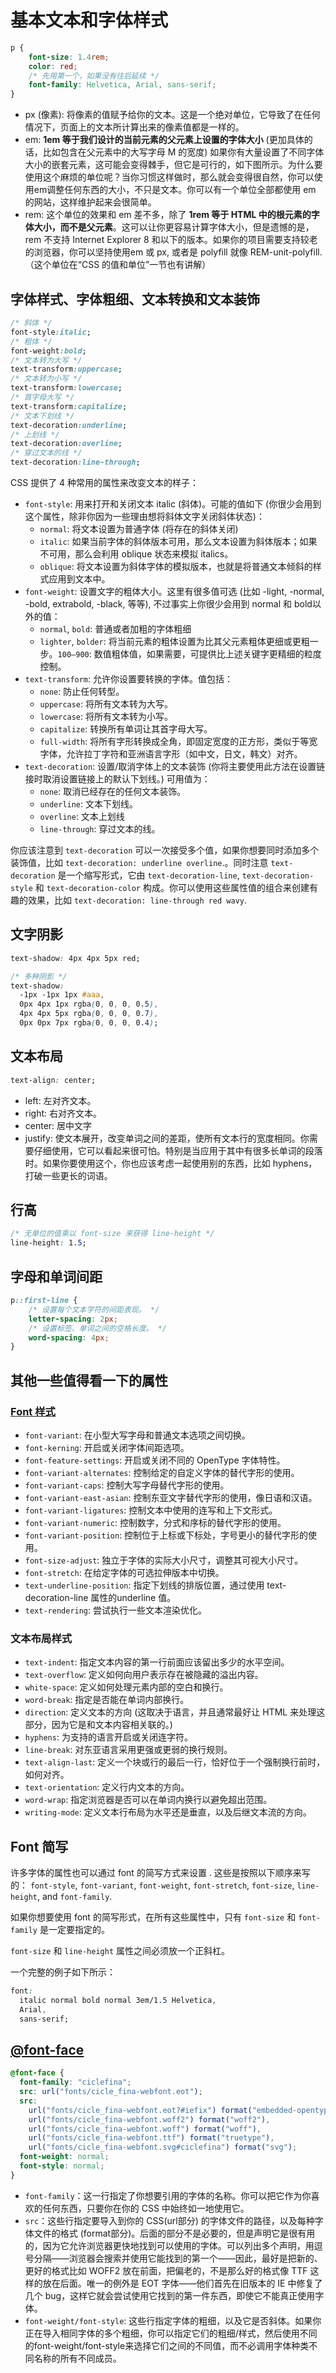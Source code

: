 # 基本文本和字体样式

```css
p {
    font-size: 1.4rem;
    color: red;
    /* 先用第一个，如果没有往后延续 */
    font-family: Helvetica, Arial, sans-serif;
}
```

- px (像素): 将像素的值赋予给你的文本。这是一个绝对单位，它导致了在任何情况下，页面上的文本所计算出来的像素值都是一样的。
- em: **1em 等于我们设计的当前元素的父元素上设置的字体大小** (更加具体的话，比如包含在父元素中的大写字母 M 的宽度) 如果你有大量设置了不同字体大小的嵌套元素，这可能会变得棘手，但它是可行的，如下图所示。为什么要使用这个麻烦的单位呢？当你习惯这样做时，那么就会变得很自然，你可以使用em调整任何东西的大小，不只是文本。你可以有一个单位全部都使用 em 的网站，这样维护起来会很简单。
- rem: 这个单位的效果和 em 差不多，除了 **1rem 等于 HTML 中的根元素的字体大小，而不是父元素**。这可以让你更容易计算字体大小，但是遗憾的是， rem 不支持 Internet Explorer 8 和以下的版本。如果你的项目需要支持较老的浏览器，你可以坚持使用em 或 px, 或者是 polyfill 就像 REM-unit-polyfill. （这个单位在“CSS 的值和单位”一节也有讲解）

## 字体样式、字体粗细、文本转换和文本装饰

```css
/* 斜体 */
font-style:italic; 
/* 粗体 */
font-weight:bold;
/* 文本转为大写 */
text-transform:uppercase;
/* 文本转为小写 */
text-transform:lowercase;
/* 首字母大写 */
text-transform:capitalize;
/* 文本下划线 */
text-decoration:underline;
/* 上划线 */
text-decoration:overline;
/* 穿过文本的线 */
text-decoration:line-through;
```

CSS 提供了 4 种常用的属性来改变文本的样子：

- `font-style`: 用来打开和关闭文本 italic (斜体)。可能的值如下 (你很少会用到这个属性，除非你因为一些理由想将斜体文字关闭斜体状态)：
  - `normal`: 将文本设置为普通字体 (将存在的斜体关闭)
  - `italic`: 如果当前字体的斜体版本可用，那么文本设置为斜体版本；如果不可用，那么会利用 oblique 状态来模拟 italics。
  - `oblique`: 将文本设置为斜体字体的模拟版本，也就是将普通文本倾斜的样式应用到文本中。
- `font-weight`: 设置文字的粗体大小。这里有很多值可选 (比如 -light, -normal, -bold, extrabold, -black, 等等), 不过事实上你很少会用到 normal 和 bold以外的值：
  - `normal`, `bold`: 普通或者加粗的字体粗细
  - `lighter`, `bolder`: 将当前元素的粗体设置为比其父元素粗体更细或更粗一步。`100–900`: 数值粗体值，如果需要，可提供比上述关键字更精细的粒度控制。
- `text-transform`: 允许你设置要转换的字体。值包括：
  - `none`: 防止任何转型。
  - `uppercase`: 将所有文本转为大写。
  - `lowercase`: 将所有文本转为小写。
  - `capitalize`: 转换所有单词让其首字母大写。
  - `full-width`: 将所有字形转换成全角，即固定宽度的正方形，类似于等宽字体，允许拉丁字符和亚洲语言字形（如中文，日文，韩文）对齐。
- `text-decoration`: 设置/取消字体上的文本装饰 (你将主要使用此方法在设置链接时取消设置链接上的默认下划线。) 可用值为：
  - `none`: 取消已经存在的任何文本装饰。
  - `underline`: 文本下划线。
  - `overline`: 文本上划线
  - `line-through`: 穿过文本的线。

你应该注意到 `text-decoration` 可以一次接受多个值，如果你想要同时添加多个装饰值，比如 `text-decoration: underline overline`.。同时注意 `text-decoration` 是一个缩写形式，它由 `text-decoration-line`, `text-decoration-style` 和 `text-decoration-color` 构成。你可以使用这些属性值的组合来创建有趣的效果，比如 `text-decoration: line-through red wavy`.

## 文字阴影

```css
text-shadow: 4px 4px 5px red;

/* 多种阴影 */
text-shadow:
  -1px -1px 1px #aaa,
  0px 4px 1px rgba(0, 0, 0, 0.5),
  4px 4px 5px rgba(0, 0, 0, 0.7),
  0px 0px 7px rgba(0, 0, 0, 0.4);
```

## 文本布局

```css
text-align: center;
```

- left: 左对齐文本。
- right: 右对齐文本。
- center: 居中文字
- justify: 使文本展开，改变单词之间的差距，使所有文本行的宽度相同。你需要仔细使用，它可以看起来很可怕。特别是当应用于其中有很多长单词的段落时。如果你要使用这个，你也应该考虑一起使用别的东西，比如 hyphens，打破一些更长的词语。

## 行高

```css
/* 无单位的值乘以 font-size 来获得 line-height */
line-height: 1.5;
```

## 字母和单词间距

```css
p::first-line {
    /* 设置每个文本字符的间距表现。 */
    letter-spacing: 2px;
    /* 设置标签、单词之间的空格长度。 */
    word-spacing: 4px;
}
```

## 其他一些值得看一下的属性

### [Font 样式](https://developer.mozilla.org/zh-CN/docs/Learn/CSS/Styling_text/Fundamentals#其他一些值得看一下的属性)

- `font-variant`: 在小型大写字母和普通文本选项之间切换。
- `font-kerning`: 开启或关闭字体间距选项。
- `font-feature-settings`: 开启或关闭不同的 OpenType 字体特性。
- `font-variant-alternates`: 控制给定的自定义字体的替代字形的使用。
- `font-variant-caps`: 控制大写字母替代字形的使用。
- `font-variant-east-asian`: 控制东亚文字替代字形的使用，像日语和汉语。
- `font-variant-ligatures`: 控制文本中使用的连写和上下文形式。
- `font-variant-numeric`: 控制数字，分式和序标的替代字形的使用。
- `font-variant-position`: 控制位于上标或下标处，字号更小的替代字形的使用。
- `font-size-adjust`: 独立于字体的实际大小尺寸，调整其可视大小尺寸。
- `font-stretch`: 在给定字体的可选拉伸版本中切换。
- `text-underline-position`: 指定下划线的排版位置，通过使用 text-decoration-line 属性的underline 值。
- `text-rendering`: 尝试执行一些文本渲染优化。

### 文本布局样式

- `text-indent`: 指定文本内容的第一行前面应该留出多少的水平空间。
- `text-overflow`: 定义如何向用户表示存在被隐藏的溢出内容。
- `white-space`: 定义如何处理元素内部的空白和换行。
- `word-break`: 指定是否能在单词内部换行。
- `direction`: 定义文本的方向 (这取决于语言，并且通常最好让 HTML 来处理这部分，因为它是和文本内容相关联的。)
- `hyphens`: 为支持的语言开启或关闭连字符。
- `line-break`: 对东亚语言采用更强或更弱的换行规则。
- `text-align-last`: 定义一个块或行的最后一行，恰好位于一个强制换行前时，如何对齐。
- `text-orientation`: 定义行内文本的方向。
- `word-wrap`: 指定浏览器是否可以在单词内换行以避免超出范围。
- `writing-mode`: 定义文本行布局为水平还是垂直，以及后继文本流的方向。

## Font 简写

许多字体的属性也可以通过 font 的简写方式来设置 . 这些是按照以下顺序来写的： `font-style`, `font-variant`, `font-weight`, `font-stretch`, `font-size`, `line-height`, and `font-family`.

如果你想要使用 font 的简写形式，在所有这些属性中，只有 `font-size` 和 `font-family` 是一定要指定的。

`font-size` 和 `line-height` 属性之间必须放一个正斜杠。

一个完整的例子如下所示：

```CSS
font:
  italic normal bold normal 3em/1.5 Helvetica,
  Arial,
  sans-serif;
```

## [@font-face](https://www.456bereastreet.com/archive/201012/font-face_tip_define_font-weight_and_font-style_to_keep_your_css_simple/)

```css
@font-face {
  font-family: "ciclefina";
  src: url("fonts/cicle_fina-webfont.eot");
  src:
    url("fonts/cicle_fina-webfont.eot?#iefix") format("embedded-opentype"),
    url("fonts/cicle_fina-webfont.woff2") format("woff2"),
    url("fonts/cicle_fina-webfont.woff") format("woff"),
    url("fonts/cicle_fina-webfont.ttf") format("truetype"),
    url("fonts/cicle_fina-webfont.svg#ciclefina") format("svg");
  font-weight: normal;
  font-style: normal;
}
```

- `font-family`：这一行指定了你想要引用的字体的名称。你可以把它作为你喜欢的任何东西，只要你在你的 CSS 中始终如一地使用它。
- `src`：这些行指定要导入到你的 CSS(url部分) 的字体文件的路径，以及每种字体文件的格式 (format部分)。后面的部分不是必要的，但是声明它是很有用的，因为它允许浏览器更快地找到可以使用的字体。可以列出多个声明，用逗号分隔——浏览器会搜索并使用它能找到的第一个——因此，最好是把新的、更好的格式比如 WOFF2 放在前面，把偏老的，不是那么好的格式像 TTF 这样的放在后面。唯一的例外是 EOT 字体——他们首先在旧版本的 IE 中修复了几个 bug，这样它就会尝试使用它找到的第一件东西，即使它不能真正使用字体。
- `font-weight/font-style`: 这些行指定字体的粗细，以及它是否斜体。如果你正在导入相同字体的多个粗细，你可以指定它们的粗细/样式，然后使用不同的font-weight/font-style来选择它们之间的不同值，而不必调用字体种类不同名称的所有不同成员。
